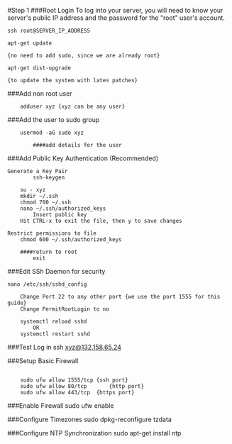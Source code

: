 #Step 1
###Root Login
	To log into your server, you will need to know your server's public IP address and the password for the "root" user's account.

```ShellSession
ssh root@SERVER_IP_ADDRESS
```
```ShellSession
apt-get update
```
	{no need to add sudo, since we are already root}
```ShellSession
apt-get dist-upgrade
```
	{to update the system with lates patches}
###Add non root user

		adduser xyz {xyz can be any user}

###Add the user to sudo group
		
		usermod -aG sudo xyz

			####add details for the user

###Add Public Key Authentication (Recommended)
		
	Generate a Key Pair
			ssh-keygen

		su - xyz
		mkdir ~/.ssh
		chmod 700 ~/.ssh
		nano ~/.ssh/authorized_keys
			Insert public key
		Hit CTRL-x to exit the file, then y to save changes

	Restrict permissions to file
		chmod 600 ~/.ssh/authorized_keys

		####return to root
			exit

###Edit SSh Daemon for security

	nano /etc/ssh/sshd_config

		Change Port 22 to any other port {we use the port 1555 for this guide}
		Change PermitRootLogin to no

		systemctl reload sshd
			OR
		systemctl restart sshd

###Test Log in
		ssh xyz@132.158.65.24

###Setup Basic Firewall
```ShellSession

	sudo ufw allow 1555/tcp	{ssh port}
	sudo ufw allow 80/tcp 		{http port}
	sudo ufw allow 443/tcp 	{https port}
```

###Enable Firewall
		sudo ufw enable

###Configure Timezones
		sudo dpkg-reconfigure tzdata

###Configure NTP Synchronization
		sudo apt-get install ntp


		
